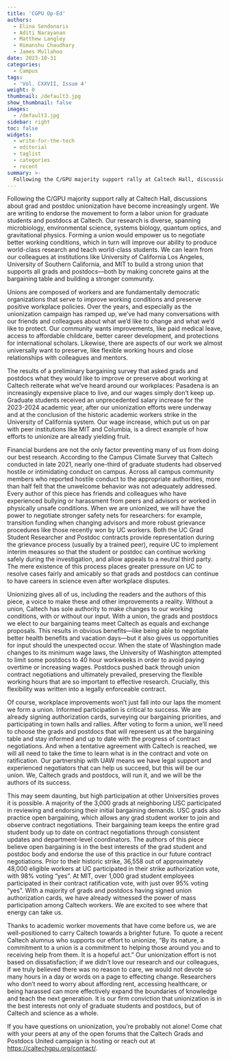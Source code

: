 ```yaml
---
title: 'CGPU Op-Ed'
authors:
  - Elina Sendonaris 
  - Aditi Narayanan 
  - Matthew Langley 
  - Himanshu Chaudhary 
  - James Mullahoo
date: 2023-10-31
categories:
  - Campus
tags:
  - 'Vol. CXXVII, Issue 4'
weight: 0
thumbnail: /default3.jpg
show_thumbnail: false
images:
  - /default3.jpg
sidebar: right
toc: false
widgets:
  - write-for-the-tech
  - editorial
  - taglist
  - categories
  - recent
summary: >-
  Following the C/GPU majority support rally at Caltech Hall, discussions about grad and postdoc unionization have become increasingly urgent. We are writing to endorse the movement to form a labor union for graduate students and postdocs at Caltech. Our research is diverse, spanning microbiology, environmental science, systems biology, quantum optics, and gravitational physics. Forming a union would empower us to negotiate better working conditions, which in turn will improve our ability to produce world-class research and teach world-class students. We can learn from our colleagues at institutions like University of California Los Angeles, University of Southern California, and MIT to build a strong union that supports all grads and postdocs—both by making concrete gains at the bargaining table and building a stronger community.
---
```


Following the C/GPU majority support rally at Caltech Hall, discussions about grad and postdoc unionization have become increasingly urgent. We are writing to endorse the movement to form a labor union for graduate students and postdocs at Caltech. Our research is diverse, spanning microbiology, environmental science, systems biology, quantum optics, and gravitational physics. Forming a union would empower us to negotiate better working conditions, which in turn will improve our ability to produce world-class research and teach world-class students. We can learn from our colleagues at institutions like University of California Los Angeles, University of Southern California, and MIT to build a strong union that supports all grads and postdocs—both by making concrete gains at the bargaining table and building a stronger community.

Unions are composed of workers and are fundamentally democratic organizations that serve to improve working conditions and preserve positive workplace policies. Over the years, and especially as the unionization campaign has ramped up, we’ve had many conversations with our friends and colleagues about what we’d like to change and what we’d like to protect. Our community wants improvements, like paid medical leave, access to affordable childcare, better career development, and protections for international scholars. Likewise, there are aspects of our work we almost universally want to preserve, like flexible working hours and close relationships with colleagues and mentors.

The results of a preliminary bargaining survey that asked grads and postdocs what they would like to improve or preserve about working at Caltech reiterate what we’ve heard around our workplaces: Pasadena is an increasingly expensive place to live, and our wages simply don’t keep up. Graduate students received an unprecedented salary increase for the 2023-2024 academic year, after our unionization efforts were underway and at the conclusion of the historic academic workers strike in the University of California system. Our wage increase, which put us on par with peer institutions like MIT and Columbia, is a direct example of how efforts to unionize are already yielding fruit.

Financial burdens are not the only factor preventing many of us from doing our best research. According to the Campus Climate Survey that Caltech conducted in late 2021, nearly one-third of graduate students had observed hostile or intimidating conduct on campus. Across all campus community members who reported hostile conduct to the appropriate authorities, more than half felt that the unwelcome behavior was not adequately addressed. Every author of this piece has friends and colleagues who have experienced bullying or harassment from peers and advisors or worked in physically unsafe conditions. When we are unionized, we will have the power to negotiate stronger safety nets for researchers: for example, transition funding when changing advisors and more robust grievance procedures like those recently won by UC workers. Both the UC Grad Student Researcher and Postdoc contracts provide representation during the grievance process (usually by a trained peer), require UC to implement interim measures so that the student or postdoc can continue working safely during the investigation, and allow appeals to a neutral third party. The mere existence of this process places greater pressure on UC to resolve cases fairly and amicably so that grads and postdocs can continue to have careers in science even after workplace disputes.

Unionizing gives all of us, including the readers and the authors of this piece, a voice to make these and other improvements a reality. Without a union, Caltech has sole authority to make changes to our working conditions, with or without our input. With a union, the grads and postdocs we elect to our bargaining teams meet Caltech as equals and exchange proposals. This results in obvious benefits—like being able to negotiate better health benefits and vacation days—but it also gives us opportunities for input should the unexpected occur. When the state of Washington made changes to its minimum wage laws, the University of Washington attempted to limit some postdocs to 40 hour workweeks in order to avoid paying overtime or increasing wages. Postdocs pushed back through union contract negotiations and ultimately prevailed, preserving the flexible working hours that are so important to effective research. Crucially, this flexibility was written into a legally enforceable contract.

Of course, workplace improvements won’t just fall into our laps the moment we form a union. Informed participation is critical to success. We are already signing authorization cards, surveying our bargaining priorities, and participating in town halls and rallies. After voting to form a union, we’ll need to choose the grads and postdocs that will represent us at the bargaining table and stay informed and up to date with the progress of contract negotiations. And when a tentative agreement with Caltech is reached, we will all need to take the time to learn what is in the contract and vote on ratification. Our partnership with UAW means we have legal support and experienced negotiators that can help us succeed, but this will be our union. We, Caltech grads and postdocs, will run it, and we will be the authors of its success.

This may seem daunting, but high participation at other Universities proves it is possible. A majority of the 3,000 grads at neighboring USC participated in reviewing and endorsing their initial bargaining demands. USC grads also practice open bargaining, which allows any grad student worker to join and observe contract negotiations. Their bargaining team keeps the entire grad student body up to date on contract negotiations through consistent updates and department-level coordinators. The authors of this piece believe open bargaining is in the best interests of the grad student and postdoc body and endorse the use of this practice in our future contract negotiations. Prior to their historic strike, 36,558 out of approximately 48,000 eligible workers at UC participated in their strike authorization vote, with 98% voting “yes”. At MIT, over 1,000 grad student employees participated in their contract ratification vote, with just over 95% voting “yes”. With a majority of grads and postdocs having signed union authorization cards, we have already witnessed the power of mass participation among Caltech workers. We are excited to see where that energy can take us.

Thanks to academic worker movements that have come before us, we are well-positioned to carry Caltech towards a brighter future. To quote a recent Caltech alumnus who supports our effort to unionize, “By its nature, a commitment to a union is a commitment to helping those around you and to receiving help from them. It is a hopeful act.” Our unionization effort is not based on dissatisfaction; if we didn’t love our research and our colleagues, if we truly believed there was no reason to care, we would not devote so many hours in a day or words on a page to effecting change. Researchers who don’t need to worry about affording rent, accessing healthcare, or being harassed can more effectively expand the boundaries of knowledge and teach the next generation. It is our firm conviction that unionization is in the best interests not only of graduate students and postdocs, but of Caltech and science as a whole.

If you have questions on unionization, you’re probably not alone! Come chat with your peers at any of the open forums that the Caltech Grads and Postdocs United campaign is hosting or reach out at https://caltechgpu.org/contact/.

